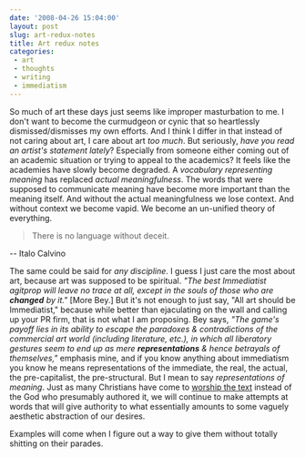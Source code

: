 ```yaml
---
date: '2008-04-26 15:04:00'
layout: post
slug: art-redux-notes
title: Art redux notes
categories:
 - art
 - thoughts
 - writing
 - immediatism
---
```


So much of art these days just seems like improper masturbation to me. I don't want to become the curmudgeon or cynic that so heartlessly dismissed/dismisses my own efforts. And I think I differ in that instead of not caring about art, I care about art _too much_. But seriously, _have you read an artist's statement lately_? Especially from someone either coming out of an academic situation or trying to appeal to the academics? It feels like the academies have slowly become degraded. A _vocabulary representing meaning_ has replaced _actual meaningfulness_. The words that were supposed to communicate meaning have become more important than the meaning itself. And without the actual meaningfulness we lose context. And without context we become vapid. We become an un-unified theory of everything.

> There is no language without deceit.  

-- Italo Calvino

The same could be said for _any discipline_. I guess I just care the most about art, because art was supposed to be spiritual. _"The best Immediatist agitprop will leave no trace at all, except in the souls of those who are **changed** by it."_ [More Bey.] But it's not enough to just say, "All art should be Immediatist," because while better than ejaculating on the wall and calling up your PR firm, that is not what I am proposing. Bey says, _"The game's payoff lies in its ability to escape the paradoxes & contradictions of the commercial art world (including literature, etc.), in which all liberatory gestures seem to end up as mere **representations** & hence betrayals of themselves,"_ emphasis mine, and if you know anything about immediatism you know he means representations of the immediate, the real, the actual, the pre-capitalist, the pre-structural. But I mean to say _representations of meaning_. Just as many Christians have come to [worship the text][8] instead of the God who presumably authored it, we will continue to make attempts at words that will give authority to what essentially amounts to some vaguely aesthetic abstraction of our desires.

Examples will come when I figure out a way to give them without totally shitting on their parades.

   [8]: http://en.wikipedia.org/wiki/Biblical_inerrancy

